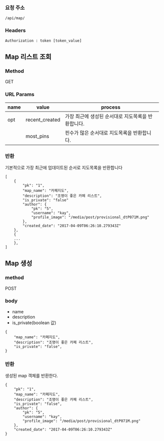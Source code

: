### 요청 주소

```
/api/map/
```
### Headers
```
Authorization : token [token_value]
```

## Map 리스트 조회

### Method

GET

### URL Params

| name | value | process |
| --- | --- | --- |
| opt | recent\_created | 가장 최근에 생성된 순서대로 지도목록을 반환합니다.|
|  | most\_pins | 핀수가 많은 순서대로 지도목록을 반환합니다. |



### 반환
기본적으로 가장 최근에 업데이트된 순서로 지도목록을 반환합니다

```
[
    {
        "pk": "1",
        "map_name": "카페지도",
        "description": "조명이 좋은 카페 리스트",
        "is_private": "false"
        "author": {
            "pk": "5",
            "username": "kay",
            "profile_image": "/media/post/provisional_dtP071M.png"
        },
        "created_date": "2017-04-09T06:26:10.279343Z"
    },
    {
    ...
    },
]
```

## Map 생성

### method

POST

### body

* name
* description
* is\_private(boolean 값)

```
{
    "map_name": "카페지도",
    "description": "조명이 좋은 카페 리스트",
    "is_private": "false",  
}
```

### 반환

생성된 map 객체를 반환한다.

```
{
    "pk": "1",
    "map_name": "카페지도",
    "description": "조명이 좋은 카페 리스트",
    "is_private": "false",
    "author": {
        "pk": "5",
        "username": "kay",
        "profile_image": "/media/post/provisional_dtP071M.png"
    },
    "created_date": "2017-04-09T06:26:10.279343Z"
}
```



